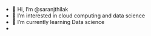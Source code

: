 - 👋 Hi, I’m @saranjthilak
- 👀 I’m interested in cloud computing and data science
- 🌱 I’m currently learning Data science 
-

<!---
saranjthilak/saranjthilak is a ✨ special ✨ repository because its `README.md` (this file) appears on your GitHub profile.
You can click the Preview link to take a look at your changes.
--->
